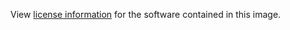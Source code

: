 View [license information](https://www.mageia.org/en/about/license/) for the software contained in this image.
